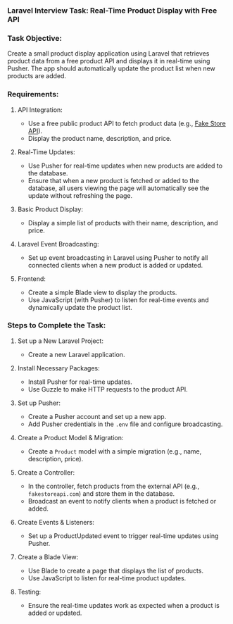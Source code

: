 ### Laravel Interview Task: Real-Time Product Display with Free API

### Task Objective:
Create a small product display application using Laravel that retrieves product data from a free product API and displays it in real-time using Pusher. The app should automatically update the product list when new products are added.

### Requirements:

1. API Integration:
   - Use a free public product API to fetch product data (e.g., [Fake Store API](https://fakestoreapi.com/)).
   - Display the product name, description, and price.

2. Real-Time Updates:
   - Use Pusher for real-time updates when new products are added to the database.
   - Ensure that when a new product is fetched or added to the database, all users viewing the page will automatically see the update without refreshing the page.

3. Basic Product Display:
   - Display a simple list of products with their name, description, and price.

4. Laravel Event Broadcasting:
   - Set up event broadcasting in Laravel using Pusher to notify all connected clients when a new product is added or updated.

5. Frontend:
   - Create a simple Blade view to display the products.
   - Use JavaScript (with Pusher) to listen for real-time events and dynamically update the product list.

### Steps to Complete the Task:

1. Set up a New Laravel Project:
   - Create a new Laravel application.

2. Install Necessary Packages:
   - Install Pusher for real-time updates.
   - Use Guzzle to make HTTP requests to the product API.

3. Set up Pusher:
   - Create a Pusher account and set up a new app.
   - Add Pusher credentials in the `.env` file and configure broadcasting.

4. Create a Product Model & Migration:
   - Create a `Product` model with a simple migration (e.g., name, description, price).

5. Create a Controller:
   - In the controller, fetch products from the external API (e.g., `fakestoreapi.com`) and store them in the database.
   - Broadcast an event to notify clients when a product is fetched or added.

6. Create Events & Listeners:
   - Set up a ProductUpdated event to trigger real-time updates using Pusher.

7. Create a Blade View:
   - Use Blade to create a page that displays the list of products.
   - Use JavaScript to listen for real-time product updates.

8. Testing:
   - Ensure the real-time updates work as expected when a product is added or updated.